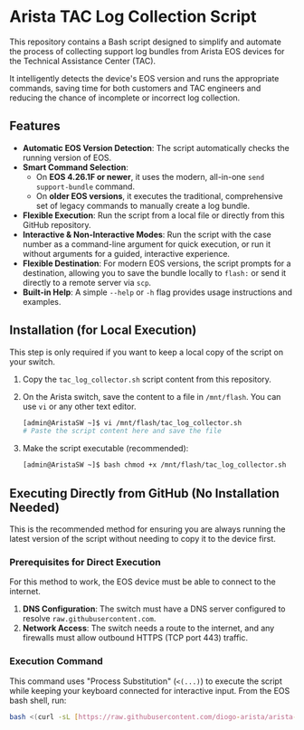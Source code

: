 # Arista TAC Log Collection Script

This repository contains a Bash script designed to simplify and automate the process of collecting support log bundles from Arista EOS devices for the Technical Assistance Center (TAC).

It intelligently detects the device's EOS version and runs the appropriate commands, saving time for both customers and TAC engineers and reducing the chance of incomplete or incorrect log collection.

## Features

-   **Automatic EOS Version Detection**: The script automatically checks the running version of EOS.
-   **Smart Command Selection**:
    -   On **EOS 4.26.1F or newer**, it uses the modern, all-in-one `send support-bundle` command.
    -   On **older EOS versions**, it executes the traditional, comprehensive set of legacy commands to manually create a log bundle.
-   **Flexible Execution**: Run the script from a local file or directly from this GitHub repository.
-   **Interactive & Non-Interactive Modes**: Run the script with the case number as a command-line argument for quick execution, or run it without arguments for a guided, interactive experience.
-   **Flexible Destination**: For modern EOS versions, the script prompts for a destination, allowing you to save the bundle locally to `flash:` or send it directly to a remote server via `scp`.
-   **Built-in Help**: A simple `--help` or `-h` flag provides usage instructions and examples.

## Installation (for Local Execution)

This step is only required if you want to keep a local copy of the script on your switch.

1.  Copy the `tac_log_collector.sh` script content from this repository.
2.  On the Arista switch, save the content to a file in `/mnt/flash`. You can use `vi` or any other text editor.

    ```bash
    [admin@AristaSW ~]$ vi /mnt/flash/tac_log_collector.sh
    # Paste the script content here and save the file
    ```

3.  Make the script executable (recommended):

    ```bash
    [admin@AristaSW ~]$ bash chmod +x /mnt/flash/tac_log_collector.sh
    ```

## Executing Directly from GitHub (No Installation Needed)

This is the recommended method for ensuring you are always running the latest version of the script without needing to copy it to the device first.

### Prerequisites for Direct Execution

For this method to work, the EOS device must be able to connect to the internet.
1.  **DNS Configuration**: The switch must have a DNS server configured to resolve `raw.githubusercontent.com`.
2.  **Network Access**: The switch needs a route to the internet, and any firewalls must allow outbound HTTPS (TCP port 443) traffic.

### Execution Command

This command uses "Process Substitution" (`<(...)`) to execute the script while keeping your keyboard connected for interactive input. From the EOS bash shell, run:

```bash
bash <(curl -sL [https://raw.githubusercontent.com/diogo-arista/arista-tac-utilities/main/eos-log-collection/tac_log_collector.sh](https://raw.githubusercontent.com/diogo-arista/arista-tac-utilities/main/eos-log-collection/tac_log_collector.sh))